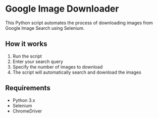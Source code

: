 # Google Image Downloader
This Python script automates the process of downloading images from Google Image Search using Selenium.


## How it works
1. Run the script
2. Enter your search query
3. Specify the number of images to download
4. The script will automatically search and download the images

## Requirements
- Python 3.x
- Selenium
- ChromeDriver
